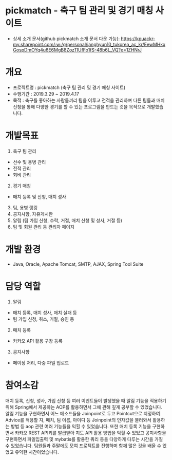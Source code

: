 # pickmatch - 축구 팀 관리 및 경기 매칭 사이트
- 상세 소개 문서(github pickmatch 소개 문서 다운 가능): https://kpuackr-my.sharepoint.com/:w:/g/personal/janghyun10_tukorea_ac_kr/EewMHkxGospDmOYq4u6E6MgB8Zoz11UfFo1fS-48b6L_VQ?e=1ZHNrJ

# 개요
* 프로젝트명 : pickmatch (축구 팀 관리 및 경기 매칭 사이트)
* 수행기간 : 2019.3.29 ~ 2019.4.17
* 목적 : 축구를 좋아하는 사람들끼리 팀을 이루고 전적을 관리하며 다른 팀들과 매치 신청을 통해 다양한 경기를 할 수 있는 프로그램을 만드는 것을 목적으로 개발했습니다.

# 개발목표
 1. 축구 팀 관리
 - 선수 및 용병 관리
 - 전적 관리
 - 회비 관리
 2. 경기 매칭
 - 매치 등록 및 신청, 매치 성사
 3. 팀, 용병 랭킹
 4. 공지사항, 자유게시판
 5. 알림 (팀 가입 신청, 수락, 거절, 매치 신청 및 성사, 거절 등)
 6. 팀 및 회원 관리 등 관리자 페이지
 
# 개발 환경
- Java, Oracle, Apache Tomcat, SMTP, AJAX, Spring Tool Suite

# 담당 역할
1. 알림
- 매치 등록, 매치 성사, 매치 실패 등
- 팀 가입 신청, 취소, 거절, 승인 등
2. 매치 등록
- 카카오 API 활용 구장 등록
3. 공지사항
- 페이징 처리, 다중 파일 업로드
 
# 참여소감
매치 등록, 신청, 성사, 가입 신청 등 여러 이벤트들이 발생했을 때 알림 기능을 적용하기 위해 Spring에서 제공하는 AOP를 활용하면서 그에 관해 깊게 공부할 수 있었습니다. 알림 기능을 구현하면서 어느 메소드들을 Joinpoint로 두고 Pointcut으로 지정하여 Advice를 적용할 지, 매치, 팀 이름, 아이디 등 Joinpoint의 인자값을 불러와서 활용하는 방법 등 aop 관련 여러 기능들을 익힐 수 있었습니다. 또한 매치 등록 기능을 구현하면서 카카오 REST API키를 발급받아 지도 API 활용 방법을 익힐 수 있었고 공지사항을 구현하면서 파일입출력 및 mybatis를 활용한 쿼리 등을 다양하게 다루는 시간을 가질 수 있었습니다. 팀원들과 주말에도 모여 프로젝트를 진행하며 함께 많은 것을 배울 수 있었고 유익한 시간이었습니다.
